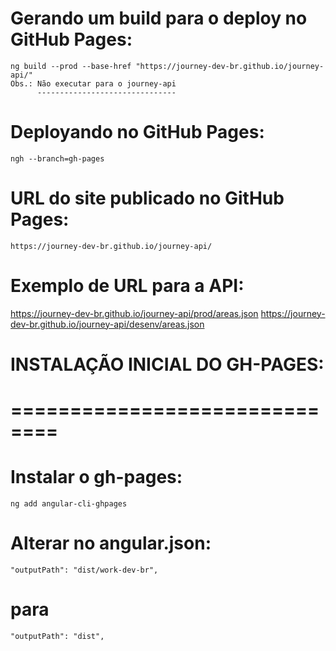 # Gerando um build para o deploy no GitHub Pages:
    ng build --prod --base-href "https://journey-dev-br.github.io/journey-api/"
    Obs.: Não executar para o journey-api
          -------------------------------

# Deployando no GitHub Pages:
    ngh --branch=gh-pages

# URL do site publicado no GitHub Pages:
    https://journey-dev-br.github.io/journey-api/

# Exemplo de URL para a API:
https://journey-dev-br.github.io/journey-api/prod/areas.json
https://journey-dev-br.github.io/journey-api/desenv/areas.json



# INSTALAÇÃO INICIAL DO GH-PAGES:
# ==============================

# Instalar o gh-pages:
    ng add angular-cli-ghpages

# Alterar no angular.json:
    "outputPath": "dist/work-dev-br",
#   para
    "outputPath": "dist",
